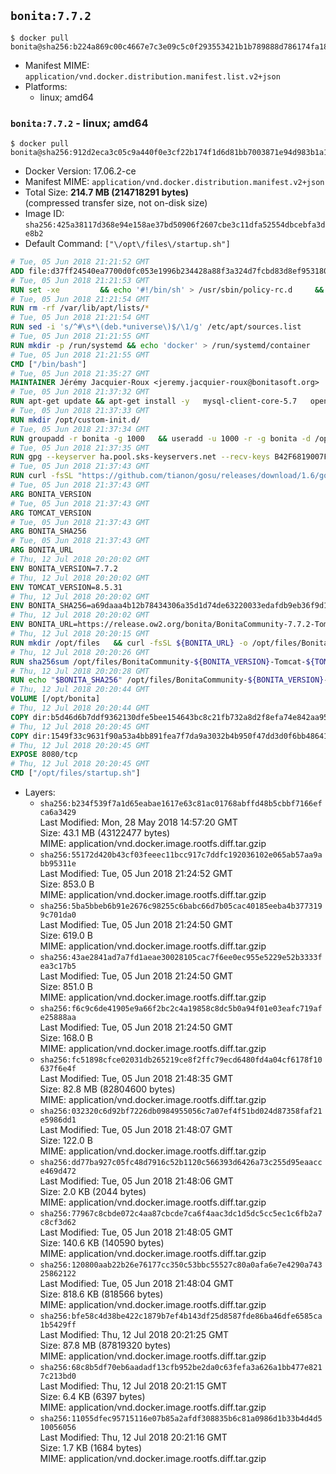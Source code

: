 ## `bonita:7.7.2`

```console
$ docker pull bonita@sha256:b224a869c00c4667e7c3e09c5c0f293553421b1b789888d786174fa183f67ca1
```

-	Manifest MIME: `application/vnd.docker.distribution.manifest.list.v2+json`
-	Platforms:
	-	linux; amd64

### `bonita:7.7.2` - linux; amd64

```console
$ docker pull bonita@sha256:912d2eca3c05c9a440f0e3cf22b174f1d6d81bb7003871e94d983b1a10cdd86f
```

-	Docker Version: 17.06.2-ce
-	Manifest MIME: `application/vnd.docker.distribution.manifest.v2+json`
-	Total Size: **214.7 MB (214718291 bytes)**  
	(compressed transfer size, not on-disk size)
-	Image ID: `sha256:425a38117d368e94e158ae37bd50906f2607cbe3c11dfa52554dbcebfa3de8b2`
-	Default Command: `["\/opt\/files\/startup.sh"]`

```dockerfile
# Tue, 05 Jun 2018 21:21:52 GMT
ADD file:d37ff24540ea7700d0fc053e1996b234428a88f3a324d7fcbd83d8ef95318040 in / 
# Tue, 05 Jun 2018 21:21:53 GMT
RUN set -xe 		&& echo '#!/bin/sh' > /usr/sbin/policy-rc.d 	&& echo 'exit 101' >> /usr/sbin/policy-rc.d 	&& chmod +x /usr/sbin/policy-rc.d 		&& dpkg-divert --local --rename --add /sbin/initctl 	&& cp -a /usr/sbin/policy-rc.d /sbin/initctl 	&& sed -i 's/^exit.*/exit 0/' /sbin/initctl 		&& echo 'force-unsafe-io' > /etc/dpkg/dpkg.cfg.d/docker-apt-speedup 		&& echo 'DPkg::Post-Invoke { "rm -f /var/cache/apt/archives/*.deb /var/cache/apt/archives/partial/*.deb /var/cache/apt/*.bin || true"; };' > /etc/apt/apt.conf.d/docker-clean 	&& echo 'APT::Update::Post-Invoke { "rm -f /var/cache/apt/archives/*.deb /var/cache/apt/archives/partial/*.deb /var/cache/apt/*.bin || true"; };' >> /etc/apt/apt.conf.d/docker-clean 	&& echo 'Dir::Cache::pkgcache ""; Dir::Cache::srcpkgcache "";' >> /etc/apt/apt.conf.d/docker-clean 		&& echo 'Acquire::Languages "none";' > /etc/apt/apt.conf.d/docker-no-languages 		&& echo 'Acquire::GzipIndexes "true"; Acquire::CompressionTypes::Order:: "gz";' > /etc/apt/apt.conf.d/docker-gzip-indexes 		&& echo 'Apt::AutoRemove::SuggestsImportant "false";' > /etc/apt/apt.conf.d/docker-autoremove-suggests
# Tue, 05 Jun 2018 21:21:54 GMT
RUN rm -rf /var/lib/apt/lists/*
# Tue, 05 Jun 2018 21:21:54 GMT
RUN sed -i 's/^#\s*\(deb.*universe\)$/\1/g' /etc/apt/sources.list
# Tue, 05 Jun 2018 21:21:55 GMT
RUN mkdir -p /run/systemd && echo 'docker' > /run/systemd/container
# Tue, 05 Jun 2018 21:21:55 GMT
CMD ["/bin/bash"]
# Tue, 05 Jun 2018 21:35:27 GMT
MAINTAINER Jérémy Jacquier-Roux <jeremy.jacquier-roux@bonitasoft.org>
# Tue, 05 Jun 2018 21:37:32 GMT
RUN apt-get update && apt-get install -y   mysql-client-core-5.7   openjdk-8-jre-headless   postgresql-client   unzip   curl   zip   && rm -rf /var/lib/apt/lists/*
# Tue, 05 Jun 2018 21:37:33 GMT
RUN mkdir /opt/custom-init.d/
# Tue, 05 Jun 2018 21:37:34 GMT
RUN groupadd -r bonita -g 1000   && useradd -u 1000 -r -g bonita -d /opt/bonita/ -s /sbin/nologin -c "Bonita User" bonita
# Tue, 05 Jun 2018 21:37:35 GMT
RUN gpg --keyserver ha.pool.sks-keyservers.net --recv-keys B42F6819007F00F88E364FD4036A9C25BF357DD4
# Tue, 05 Jun 2018 21:37:43 GMT
RUN curl -fsSL "https://github.com/tianon/gosu/releases/download/1.6/gosu-$(dpkg --print-architecture)" -o /usr/local/bin/gosu   && curl -fsSL "https://github.com/tianon/gosu/releases/download/1.6/gosu-$(dpkg --print-architecture).asc" -o /usr/local/bin/gosu.asc   && gpg --verify /usr/local/bin/gosu.asc   && rm /usr/local/bin/gosu.asc   && chmod +x /usr/local/bin/gosu
# Tue, 05 Jun 2018 21:37:43 GMT
ARG BONITA_VERSION
# Tue, 05 Jun 2018 21:37:43 GMT
ARG TOMCAT_VERSION
# Tue, 05 Jun 2018 21:37:43 GMT
ARG BONITA_SHA256
# Tue, 05 Jun 2018 21:37:43 GMT
ARG BONITA_URL
# Thu, 12 Jul 2018 20:20:02 GMT
ENV BONITA_VERSION=7.7.2
# Thu, 12 Jul 2018 20:20:02 GMT
ENV TOMCAT_VERSION=8.5.31
# Thu, 12 Jul 2018 20:20:02 GMT
ENV BONITA_SHA256=a69daaa4b12b78434306a35d1d74de63220033edafdb9eb36f9d12b73ee293ef
# Thu, 12 Jul 2018 20:20:02 GMT
ENV BONITA_URL=https://release.ow2.org/bonita/BonitaCommunity-7.7.2-Tomcat-8.5.31.zip
# Thu, 12 Jul 2018 20:20:15 GMT
RUN mkdir /opt/files   && curl -fsSL ${BONITA_URL} -o /opt/files/BonitaCommunity-${BONITA_VERSION}-Tomcat-${TOMCAT_VERSION}.zip
# Thu, 12 Jul 2018 20:20:26 GMT
RUN sha256sum /opt/files/BonitaCommunity-${BONITA_VERSION}-Tomcat-${TOMCAT_VERSION}.zip
# Thu, 12 Jul 2018 20:20:28 GMT
RUN echo "$BONITA_SHA256" /opt/files/BonitaCommunity-${BONITA_VERSION}-Tomcat-${TOMCAT_VERSION}.zip | sha256sum -c -
# Thu, 12 Jul 2018 20:20:44 GMT
VOLUME [/opt/bonita]
# Thu, 12 Jul 2018 20:20:44 GMT
COPY dir:b5d46d6b7ddf9362130dfe5bee154643bc8c21fb732a8d2f8efa74e842aa95ea in /opt/files 
# Thu, 12 Jul 2018 20:20:45 GMT
COPY dir:1549f33c9631f90a53a4bb891fea7f7da9a3032b4b950f47dd3d0f6bb486411c in /opt/templates 
# Thu, 12 Jul 2018 20:20:45 GMT
EXPOSE 8080/tcp
# Thu, 12 Jul 2018 20:20:45 GMT
CMD ["/opt/files/startup.sh"]
```

-	Layers:
	-	`sha256:b234f539f7a1d65eabae1617e63c81ac01768abffd48b5cbbf7166efca6a3429`  
		Last Modified: Mon, 28 May 2018 14:57:20 GMT  
		Size: 43.1 MB (43122477 bytes)  
		MIME: application/vnd.docker.image.rootfs.diff.tar.gzip
	-	`sha256:55172d420b43cf03feeec11bcc917c7ddfc192036102e065ab57aa9abb95311e`  
		Last Modified: Tue, 05 Jun 2018 21:24:52 GMT  
		Size: 853.0 B  
		MIME: application/vnd.docker.image.rootfs.diff.tar.gzip
	-	`sha256:5ba5bbeb6b91e2676c98255c6babc66d7b05cac40185eeba4b3773199c701da0`  
		Last Modified: Tue, 05 Jun 2018 21:24:50 GMT  
		Size: 619.0 B  
		MIME: application/vnd.docker.image.rootfs.diff.tar.gzip
	-	`sha256:43ae2841ad7a7fd1aeae30028105cac7f6ee0ec955e5229e52b3333fea3c17b5`  
		Last Modified: Tue, 05 Jun 2018 21:24:50 GMT  
		Size: 851.0 B  
		MIME: application/vnd.docker.image.rootfs.diff.tar.gzip
	-	`sha256:f6c9c6de41905e9a66f2bc2c4a19858c8dc5b0a94f01e03eafc719afe25888aa`  
		Last Modified: Tue, 05 Jun 2018 21:24:50 GMT  
		Size: 168.0 B  
		MIME: application/vnd.docker.image.rootfs.diff.tar.gzip
	-	`sha256:fc51898cfce02031db265219ce8f2ffc79ecd6480fd4a04cf6178f10637f6e4f`  
		Last Modified: Tue, 05 Jun 2018 21:48:35 GMT  
		Size: 82.8 MB (82804600 bytes)  
		MIME: application/vnd.docker.image.rootfs.diff.tar.gzip
	-	`sha256:032320c6d92bf7226db0984955056c7a07ef4f51bd024d87358faf21e5986dd1`  
		Last Modified: Tue, 05 Jun 2018 21:48:07 GMT  
		Size: 122.0 B  
		MIME: application/vnd.docker.image.rootfs.diff.tar.gzip
	-	`sha256:dd77ba927c05fc48d7916c52b1120c566393d6426a73c255d95eaacce469d472`  
		Last Modified: Tue, 05 Jun 2018 21:48:06 GMT  
		Size: 2.0 KB (2044 bytes)  
		MIME: application/vnd.docker.image.rootfs.diff.tar.gzip
	-	`sha256:77967c8cbde072c4aa87cbcde7ca6f4aac3dc1d5dc5cc5ec1c6fb2a7c8cf3d62`  
		Last Modified: Tue, 05 Jun 2018 21:48:05 GMT  
		Size: 140.6 KB (140590 bytes)  
		MIME: application/vnd.docker.image.rootfs.diff.tar.gzip
	-	`sha256:120800aab22b26e76177cc350c53bbc55527c80a0afa6e7e4290a74325862122`  
		Last Modified: Tue, 05 Jun 2018 21:48:04 GMT  
		Size: 818.6 KB (818566 bytes)  
		MIME: application/vnd.docker.image.rootfs.diff.tar.gzip
	-	`sha256:bfe58c4d38be422c1879b7ef4b143df25d8587fde86ba46dfe6585ca1b5429ff`  
		Last Modified: Thu, 12 Jul 2018 20:21:25 GMT  
		Size: 87.8 MB (87819320 bytes)  
		MIME: application/vnd.docker.image.rootfs.diff.tar.gzip
	-	`sha256:68c8b5df70eb6aadadf13cfb952be2da0c63fefa3a626a1bb477e8217c213bd0`  
		Last Modified: Thu, 12 Jul 2018 20:21:15 GMT  
		Size: 6.4 KB (6397 bytes)  
		MIME: application/vnd.docker.image.rootfs.diff.tar.gzip
	-	`sha256:11055dfec95715116e07b85a2afdf308835b6c81a0986d1b33b4d4d510056056`  
		Last Modified: Thu, 12 Jul 2018 20:21:16 GMT  
		Size: 1.7 KB (1684 bytes)  
		MIME: application/vnd.docker.image.rootfs.diff.tar.gzip
